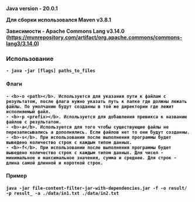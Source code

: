 <b>Java version - 20.0.1</b>

<b>Для сборки использовался Maven v3.8.1</b>

<b>Зависимости
    - Apache Commons Lang v3.14.0 (https://mvnrepository.com/artifact/org.apache.commons/commons-lang3/3.14.0)

### Использование
    - java -jar [flags] paths_to_files
#### Флаги
    - <b>-o <path></b>. Используется для указания пути к файлам с результатом, после флага нужно указать путь к папке где должны лежать файлы. По умолчанию будут созданны в той же директории где лежит исполняемый файл. 
    - <b>-p <prefix></b>. Используется для добавления превикса к названию файлов с результатом.
    - <b>-a</b>. Используется для того чтобы существующие файлы не перезаписывались а дополнялись. Если файлов нет то они будут созданны.
    - <b>-s</b>. При использовании после выполнения программы будет выведено количество строк с каждым типом данных.
    - <b>-f</b>. При использовании после выполнения программы будет выведено количество строк с каждым типом данных. Для чисел - минимальное и максимальное значения, сумма и среднее. Для строк - длина самой длинной и короткой строк.

#### Пример
    java -jar file-content-filter-jar-with-dependencies.jar -f -o result/ -p result_ -a ./data/in1.txt ./data/in2.txt
